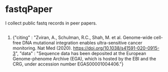 # fastqPaper
I collect public fastq records in peer papers.

## 
1. {"citing" : "Zviran, A., Schulman, R.C., Shah, M. et al. Genome-wide cell-free DNA mutational integration enables ultra-sensitive cancer monitoring. Nat Med (2020). https://doi.org/10.1038/s41591-020-0915-3",
    "data" : "Sequence data has been deposited at the European Genome-phenome Archive (EGA), which is hosted by the EBI and the CRG, under accession number EGAS00001004406."}
